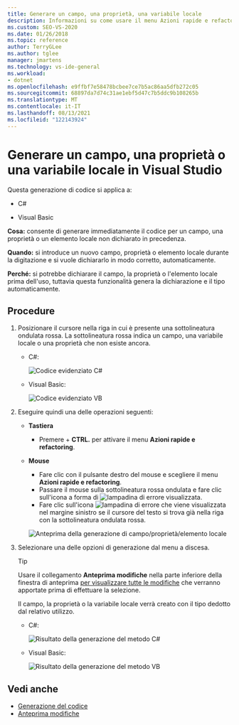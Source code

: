 ```yaml
---
title: Generare un campo, una proprietà, una variabile locale
description: Informazioni su come usare il menu Azioni rapide e refactoring per generare il codice per un campo, una proprietà o un oggetto locale non dichiarato in precedenza.
ms.custom: SEO-VS-2020
ms.date: 01/26/2018
ms.topic: reference
author: TerryGLee
ms.author: tglee
manager: jmartens
ms.technology: vs-ide-general
ms.workload:
- dotnet
ms.openlocfilehash: e9ffbf7e58478bcbee7ce7b5ac86aa5dfb272c05
ms.sourcegitcommit: 68897da7d74c31ae1ebf5d47c7b5ddc9b108265b
ms.translationtype: MT
ms.contentlocale: it-IT
ms.lasthandoff: 08/13/2021
ms.locfileid: "122143924"
---
```

# <a name="generate-a-field-property-or-local-variable-in-visual-studio"></a>Generare un campo, una proprietà o una variabile locale in Visual Studio

Questa generazione di codice si applica a:

- C#

- Visual Basic

**Cosa:** consente di generare immediatamente il codice per un campo, una proprietà o un elemento locale non dichiarato in precedenza.

**Quando:** si introduce un nuovo campo, proprietà o elemento locale durante la digitazione e si vuole dichiararlo in modo corretto, automaticamente.

**Perché:** si potrebbe dichiarare il campo, la proprietà o l'elemento locale prima dell'uso, tuttavia questa funzionalità genera la dichiarazione e il tipo automaticamente.

## <a name="how-to"></a>Procedure

1. Posizionare il cursore nella riga in cui è presente una sottolineatura ondulata rossa. La sottolineatura rossa indica un campo, una variabile locale o una proprietà che non esiste ancora.

   - C#:

       ![Codice evidenziato C#](media/field-highlight-cs.png)

   - Visual Basic:

       ![Codice evidenziato VB](media/field-highlight-vb.png)

2. Eseguire quindi una delle operazioni seguenti:

   - **Tastiera**
      - Premere  + **CTRL.** per attivare il menu **Azioni rapide e refactoring**.
   - **Mouse**
      - Fare clic con il pulsante destro del mouse e scegliere il menu **Azioni rapide e refactoring**.
      - Passare il mouse sulla sottolineatura rossa ondulata e fare clic sull'icona a forma di ![lampadina di errore](media/error-bulb.png) visualizzata.
      - Fare clic sull'icona ![lampadina di errore](media/error-bulb.png) che viene visualizzata nel margine sinistro se il cursore del testo si trova già nella riga con la sottolineatura ondulata rossa.

      ![Anteprima della generazione di campo/proprietà/elemento locale](media/field-preview-cs.png)

3. Selezionare una delle opzioni di generazione dal menu a discesa.

   > [!TIP]
   > Usare il collegamento **Anteprima modifiche** nella parte inferiore della finestra di anteprima [per visualizzare tutte le modifiche](../../ide/preview-changes.md) che verranno apportate prima di effettuare la selezione.

   Il campo, la proprietà o la variabile locale verrà creato con il tipo dedotto dal relativo utilizzo.

   - C#:

       ![Risultato della generazione del metodo C#](media/field-result-cs.png)

   - Visual Basic:

       ![Risultato della generazione del metodo VB](media/field-result-vb.png)

## <a name="see-also"></a>Vedi anche

- [Generazione del codice](../code-generation-in-visual-studio.md)
- [Anteprima modifiche](../../ide/preview-changes.md)

